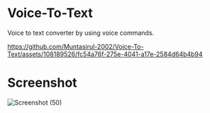 ﻿# Voice-To-Text
 
 Voice to text converter by using voice commands.
 
 
 
 

https://github.com/Muntasirul-2002/Voice-To-Text/assets/108189526/fc54a76f-275e-4041-a17e-2584d64b4b94


 # Screenshot 
![Screenshot (50)](https://github.com/Muntasirul-2002/Voice-To-Text/assets/108189526/f167aa68-e0b1-4b0a-abc1-729106be6ed0)

